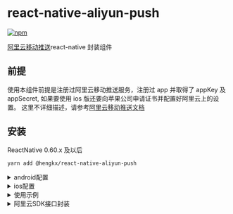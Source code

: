 # react-native-aliyun-push

[![npm](https://img.shields.io/npm/v/@hengkx/react-native-aliyun-push.svg?style=flat-square)](https://www.npmjs.com/package/@hengkx/react-native-aliyun-push)

[阿里云移动推送](https://www.aliyun.com/product/cps?spm=5176.2020520107.0.0.fgXGFp)react-native 封装组件

## 前提

使用本组件前提是注册过阿里云移动推送服务，注册过 app 并取得了 appKey 及 appSecret, 如果要使用 ios 版还要向苹果公司申请证书并配置好阿里云上的设置。
这里不详细描述，请参考[阿里云移动推送文档](https://help.aliyun.com/document_detail/30054.html)

## 安装

ReactNative 0.60.x 及以后

```
yarn add @hengkx/react-native-aliyun-push
```

<details>
  <summary>android配置</summary>

1. 在 Project 根目录下 build.gradle 文件中配置 maven 库 URL:

```
allprojects {
    repositories {
        mavenLocal()
        jcenter()
        maven {
            // All of React Native (JS, Obj-C sources, Android binaries) is installed from npm
            url "$rootDir/../node_modules/react-native/android"
        }
        // 下面是添加的代码
        maven {
            url "http://maven.aliyun.com/nexus/content/repositories/releases/"
        }
        // 配置HMS Core SDK的Maven仓地址。
        maven {
            url 'https://developer.huawei.com/repo/'
        }
        // 添加结束
    }
}
```

2. 确保 settings.gradle 中被添加如下代码：

```
include ':react-native-aliyun-push'
project(':react-native-aliyun-push').projectDir = new File(rootProject.projectDir, '../node_modules/react-native-aliyun-push/android')
```

3. 确保 app/build.gradle 中被添加如下代码：

```
dependencies {
    //下面是被添加的代码
    compile project(':react-native-aliyun-push')
    //添加结束
}
```

### 注意: 如果你使用多个阿里云 SDK, 遇到 alicloud-android-utdid 冲突，

请参考 [[这里]](https://github.com/wonday/react-native-aliyun-push/issues/113)

</details>

<details>
  <summary>ios配置</summary>

1. 执行`react-native link react-native-aliyun-push`或手工添加 node_modules/react-native-aliyun-push/ios/RCTAliyunPush.xcodeproj 到 xcode 项目工程

2. 点击项目根节点，在 targets app 的`Build Settings`中找到`Framework search path`, 添加`$(PROJECT_DIR)/../node_modules/react-native-aliyun-push/ios/libs`

3. 添加阿里云移动推送 SDK

拖拽 node_modules/react-native-aliyun-push/ios/libs 下列目录到 xcode 工程的`frameworks`目录下，选择`create folder references`。

- AlicloudUtils.framework
- CloudPushSDK.framework
- UTDID.framework
- UTMini.framework

4. 点击项目根节点，在 targets app 的 BuildPhase 的 Link Binary With Libraries 中添加公共包依赖

- libz.tbd
- libresolv.tbd
- libsqlite3.tbd
- CoreTelephony.framework
- SystemConfiguration.framework
- UserNotifications.framework

同时确保 targets app 的 BuildPhase 的 Link Binary With Libraries 包含

- AlicloudUtils.framework
- CloudPushSDK.framework
- UTDID.framework
- UTMini.framework

5. 修改 AppDelegate.m 添加如下代码

```
#import "AliyunPushManager.h"
```

```
- (BOOL)application:(UIApplication *)application didFinishLaunchingWithOptions:(NSDictionary *)launchOptions
{

...

  // 下面是添加的代码
  [[AliyunPushManager sharedInstance] setParams:@"阿里云appKey"
                                      appSecret:@"阿里云appSecret"
                                   lauchOptions:launchOptions
              createNotificationCategoryHandler:^{
                //create customize notification category here
  }];
  // 添加结束

  return YES;
}

```

```
// 下面是添加的代码

// APNs注册成功回调，将返回的deviceToken上传到CloudPush服务器
- (void)application:(UIApplication *)application didRegisterForRemoteNotificationsWithDeviceToken:(NSData *)deviceToken
{
  [[AliyunPushManager sharedInstance] application:application didRegisterForRemoteNotificationsWithDeviceToken:deviceToken];
}


// APNs注册失败回调
- (void)application:(UIApplication *)application didFailToRegisterForRemoteNotificationsWithError:(NSError *)error
{
  [[AliyunPushManager sharedInstance] application:application didFailToRegisterForRemoteNotificationsWithError:error];
}

// 打开／删除通知回调
- (void)application:(UIApplication *)application didReceiveRemoteNotification:(NSDictionary *)userInfo fetchCompletionHandler:(void (^)(UIBackgroundFetchResult result))completionHandler
{
  [[AliyunPushManager sharedInstance] application:application didReceiveRemoteNotification:userInfo fetchCompletionHandler:completionHandler];
}


// 请求注册设定后，回调
- (void)application:(UIApplication *)application didRegisterUserNotificationSettings:(UIUserNotificationSettings *)notificationSettings
{
  [[AliyunPushManager sharedInstance] application:application didRegisterUserNotificationSettings:notificationSettings];
}
// 添加结束
```

</details>

<details>
  <summary>使用示例</summary>

引入模块

```
import AliyunPush from 'react-native-aliyun-push';
```

监听推送事件

```
componentDidMount() {
    //监听推送事件
    AliyunPush.addListener(this.handleAliyunPushMessage);
}

componentWillUnmount() {
    //移除监听
    AliyunPush.removeListener(this.handleAliyunPushMessage);

    //也可以用移除全部监听
    //AliyunPush.removeAllListeners()
}

handleAliyunPushMessage = (e) => {
	console.log("Message Received. " + JSON.stringify(e));


    //e结构说明:
    //e.type: "notification":通知 或者 "message":消息
    //e.title: 推送通知/消息标题
    //e.body: 推送通知/消息具体内容
    //e.actionIdentifier: "opened":用户点击了通知, "removed"用户删除了通知, 其他非空值:用户点击了自定义action（仅限ios）
    //e.extras: 用户附加的{key:value}的对象

};

```

</details>

<details>
  <summary>阿里云SDK接口封装</summary>

详细参数说明请参考阿里云移动推送 SDK [[android版]](https://help.aliyun.com/document_detail/30066.html?spm=5176.doc30064.6.643.Mu5vP0) [[ios版]](https://help.aliyun.com/document_detail/42668.html?spm=5176.doc30066.6.649.VmzJfM)

**获取 deviceId**

示例:

```
AliyunPush.getDeviceId()
    .then((deviceId)=>{
        //console.log("deviceId:"+deviceId);
    })
    .catch((error)=>{
        console.log("getDeviceId() failed");
    });
```

**绑定账号**

参数：

- account 待绑定账号

示例:

```
AliyunPush.bindAccount(account)
    .then((data)=>{
        console.log("bindAccount success");
        console.log(JSON.stringify(data));
    })
    .catch((error)=>{
        console.log("bindAccount error");
        console.log(JSON.stringify(error));
    });
```

**解绑定账号**

示例:

```
AliyunPush.unbindAccount()
    .then((result)=>{
        console.log("unbindAccount success");
        console.log(JSON.stringify(result));
    })
    .catch((error)=>{
        console.log("bindAccount error");
        console.log(JSON.stringify(error));
    });
```

**绑定标签**

参数：

- target 目标类型，1：本设备；2：本设备绑定账号；3：别名
- tags 标签（数组输入）
- alias 别名（仅当 target = 3 时生效）

示例:

```
AliyunPush.bindTag(1,["testtag1","testtag2"],"")
    .then((result)=>{
        console.log("bindTag success");
        console.log(JSON.stringify(result));
    })
    .catch((error)=>{
        console.log("bindTag error");
        console.log(JSON.stringify(error));
    });
```

**解绑定标签**

参数:

- target 目标类型，1：本设备；2：本设备绑定账号；3：别名
- tags 标签（数组输入）
- alias 别名（仅当 target = 3 时生效）

示例:

```
AliyunPush.unbindTag(1,["testTag1"],"")
    .then((result)=>{
        console.log("unbindTag succcess");
        console.log(JSON.stringify(result));
    })
    .catch((error)=>{
        console.log("unbindTag error");
        console.log(JSON.stringify(error));
    });
```

**查询当前 Tag 列表**

参数:

- target 目标类型，1：本设备

示例:

```
AliyunPush.listTags(1)
    .then((result)=>{
        console.log("listTags success");
        console.log(JSON.stringify(result));
    })
    .catch((error)=>{
        console.log("listTags error");
        console.log(JSON.stringify(error));
    });
```

**添加别名**

参数:

- alias 要添加的别名

示例:

```
AliyunPush.addAlias("testAlias")
    .then((result)=>{
        console.log("addAlias success");
        console.log(JSON.stringify(result));
    })
    .catch((error)=>{
        console.log("addAlias error");
        console.log(JSON.stringify(error));
    });
```

**删除别名**

参数:

- alias 要移除的别名

示例:

```
AliyunPush.removeAlias("testAlias")
    .then((result)=>{
        console.log("removeAlias success");
        console.log(JSON.stringify(result));
    })
    .catch((error)=>{
        console.log("removeAlias error");
        console.log(JSON.stringify(error));
    });
```

**查询别名列表**

示例:

```
AliyunPush.listAliases()
    .then((result)=>{
        console.log("listAliases success");
        console.log(JSON.stringify(result));
    })
    .catch((error)=>{
        console.log("listAliases error");
        console.log(JSON.stringify(error));
    });
```

**设置桌面图标角标数字** (ios 支持，android 支持绝大部分手机)

参数:

- num 角标数字，如果要清除请设置 0

示例:

```
AliyunPush.setApplicationIconBadgeNumber(5);
```

**获取桌面图标角标数字** (ios 支持，android 支持绝大部分手机)

示例:

```
AliyunPush.getApplicationIconBadgeNumber((num)=>{
    console.log("ApplicationIconBadgeNumber:" + num);
});
```

**同步角标数到阿里云服务端** (仅 ios 支持)

参数:

- num 角标数字

示例:

```
AliyunPush.syncBadgeNum(5);
```

**获取用户是否开启通知设定** (ios 10.0+支持)

示例:

```
AliyunPush.getAuthorizationStatus((result)=>{
    console.log("AuthorizationStatus:" + result);
});
```

**获取初始消息**

app 在未启动时收到通知后，点击通知启动 app,
如果在向 JS 发消息时，JS 没准备好或者没注册 listener，则先临时保存该消息，
并提供 getInitalMessage 方法可以获取，在 app 的 JS 逻辑完成后可以继续处理该消息

示例:

```
async componentDidMount() {
    //监听推送事件
    AliyunPush.addListener(this.handleAliyunPushMessage);
    const msg = await AliyunPush.getInitialMessage();
    if(msg){
        this.handleAliyunPushMessage(msg);
    }
}

componentWillUnmount() {
    AliyunPush.removeListener(this.handleAliyunPushMessage);
}
handleAliyunPushMessage = (e) => {
    .....
}
```

</details>
